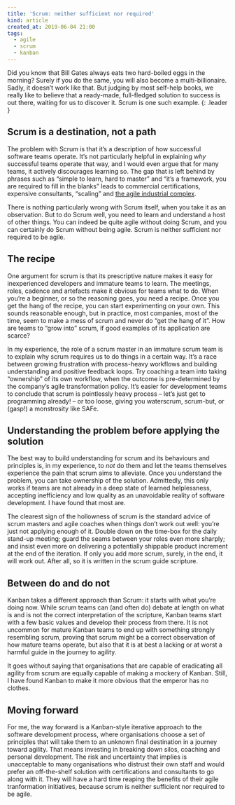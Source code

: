 ```yaml
---
title: 'Scrum: neither sufficient nor required'
kind: article
created_at: 2019-06-04 21:00
tags:
  - agile
  - scrum
  - kanban
---
```

Did you know that Bill Gates always eats two hard-boiled eggs in the morning? Surely if you do the same, you will also become a multi-billionaire. Sadly, it doesn’t work like that. But judging by most self-help books, we really like to believe that a ready-made, full-fledged solution to success is out there, waiting for us to discover it. Scrum is one such example.
{: .leader }

## Scrum is a destination, not a path

The problem with Scrum is that it’s a description of how successful software teams operate. It’s not particularly helpful in explaining _why_ successful teams operate that way, and I would even argue that for many teams, it actively discourages learning so. The gap that is left behind by phrases such as “simple to learn, hard to master” and “it’s a framework, you are required to fill in the blanks” leads to commercial certifications, expensive consultants, “scaling” and [the agile industrial complex](https://martinfowler.com/articles/agile-aus-2018.html).

There is nothing particularly wrong with Scrum itself, when you take it as an observation. But to do Scrum well, you need to learn and understand a host of other things. You can indeed be quite agile without doing Scrum, and you can certainly do Scrum without being agile. Scrum is neither sufficient nor required to be agile.

## The recipe

One argument for scrum is that its prescriptive nature makes it easy for inexperienced developers and immature teams to learn. The meetings, roles, cadence and artefacts make it obvious for teams what to do. When you’re a beginner, or so the reasoning goes, you need a recipe. Once you get the hang of the recipe, you can start experimenting on your own. This sounds reasonable enough, but in practice, most companies, most of the time, seem to make a mess of scrum and never do “get the hang of it”. How are teams to “grow into” scrum, if good examples of its application are scarce?

In my experience, the role of a scrum master in an immature scrum team is to explain why scrum requires us to do things in a certain way. It’s a race between growing frustration with process-heavy workflows and building understanding and positive feedback loops. Try coaching a team into taking “ownership” of its own workflow, when the outcome is pre-determined by the company’s agile transformation policy. It’s easier for development teams to conclude that scrum is pointlessly heavy process – let’s just get to programming already! – or too loose, giving you waterscrum, scrum-but, or (gasp!) a monstrosity like SAFe.

## Understanding the problem before applying the solution

The best way to build understanding for scrum and its behaviours and principles is, in my experience, to _not_ do them and let the teams themselves experience the pain that scrum aims to alleviate. Once you understand the problem, you can take ownership of the solution. Admittedly, this only works if teams are not already in a deep state of learned helplessness, accepting inefficiency and low quality as an unavoidable reality of software development. I have found that most are.

The clearest sign of the hollowness of scrum is the standard advice of scrum masters and agile coaches when things don’t work out well: you’re just not applying enough of it. Double down on the time-box for the daily stand-up meeting; guard the seams between your roles even more sharply; and insist even more on delivering a potentially shippable product increment at  the end of the iteration. If only you add more scrum, surely, in the end, it will work out. After all, so it is written in the scrum guide scripture.

## Between do and do not

Kanban takes a different approach than Scrum: it starts with what you’re doing now. While scrum teams can (and often do) debate at length on what is and is not the correct interpretation of the scripture, Kanban teams start with a few basic values and develop their process from there. It is not uncommon for mature Kanban teams to end up with something strongly resembling scrum, proving that scrum might be a correct observation of how mature teams operate, but also that it is at best a lacking or at worst a harmful guide in the journey to agility.

It goes without saying that organisations that are capable of eradicating all agility from scrum are equally capable of making a mockery of Kanban. Still, I have found Kanban to make it more obvious that the emperor has no clothes.

## Moving forward

For me, the way forward is a Kanban-style iterative approach to the software development process, where organisations choose a set of principles that will take them to an unknown final destination in a journey toward agility. That means investing in breaking down silos, coaching and personal development. The risk and uncertainty that implies is unacceptable to many organisations who distrust their own staff and would prefer an off-the-shelf solution with certifications and consultants to go along with it. They will have a hard time reaping the benefits of their agile tranformation initiatives, because scrum is neither sufficient nor required to be agile.
